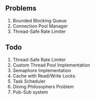 Problems
---------

1. Bounded Blocking Queue
2. Connection Pool Manager
3. Thread-Safe Rate Limiter

Todo
-----

1. Thread-Safe Rate Limiter
2. Custom Thread Pool Implementation
3. Semaphore Implementation
4. Cache with Read/Write Locks
5. Task Scheduler
6. Dining Philosophers Problem
7. Pub-Sub system

